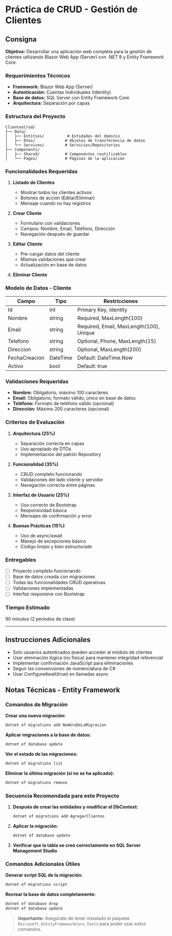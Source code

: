 ﻿# Práctica de CRUD - Gestión de Clientes

## Consigna

**Objetivo:** Desarrollar una aplicación web completa para la gestión de clientes utilizando Blazor Web App (Server) con .NET 8 y Entity Framework Core.

### Requerimientos Técnicos

- **Framework:** Blazor Web App (Server)
- **Autenticación:** Cuentas Individuales (Identity)
- **Base de datos:** SQL Server con Entity Framework Core
- **Arquitectura:** Separación por capas

### Estructura del Proyecto

```
ClientesCrud/
├── Data/
│   ├── Entities/          # Entidades del dominio
│   ├── Dtos/             # Objetos de transferencia de datos
│   └── Services/         # Servicios/Repositorios
├── Components/
│   ├── Shared/           # Componentes reutilizables
│   └── Pages/            # Páginas de la aplicación
```

### Funcionalidades Requeridas

1. **Listado de Clientes**
   - Mostrar todos los clientes activos
   - Botones de acción (Editar/Eliminar)
   - Mensaje cuando no hay registros

2. **Crear Cliente**
   - Formulario con validaciones
   - Campos: Nombre, Email, Teléfono, Dirección
   - Navegación después de guardar

3. **Editar Cliente**
   - Pre-cargar datos del cliente
   - Mismas validaciones que crear
   - Actualización en base de datos

4. **Eliminar Cliente**

### Modelo de Datos - Cliente

| Campo | Tipo | Restricciones |
|-------|------|--------------|
| Id | int | Primary Key, Identity |
| Nombre | string | Required, MaxLength(100) |
| Email | string | Required, Email, MaxLength(100), Unique |
| Telefono | string | Optional, Phone, MaxLength(15) |
| Direccion | string | Optional, MaxLength(200) |
| FechaCreacion | DateTime | Default: DateTime.Now |
| Activo | bool | Default: true |

### Validaciones Requeridas

- **Nombre:** Obligatorio, máximo 100 caracteres
- **Email:** Obligatorio, formato válido, único en base de datos
- **Teléfono:** Formato de teléfono válido (opcional)
- **Dirección:** Máximo 200 caracteres (opcional)

### Criterios de Evaluación

1. **Arquitectura (25%)**
   - Separación correcta en capas
   - Uso apropiado de DTOs
   - Implementación del patrón Repository

2. **Funcionalidad (35%)**
   - CRUD completo funcionando
   - Validaciones del lado cliente y servidor
   - Navegación correcta entre páginas

3. **Interfaz de Usuario (25%)**
   - Uso correcto de Bootstrap
   - Responsividad básica
   - Mensajes de confirmación y error

4. **Buenas Prácticas (15%)**
   - Uso de async/await
   - Manejo de excepciones básico
   - Código limpio y bien estructurado

### Entregables

- [ ] Proyecto completo funcionando
- [ ] Base de datos creada con migraciones
- [ ] Todas las funcionalidades CRUD operativas
- [ ] Validaciones implementadas
- [ ] Interfaz responsive con Bootstrap

### Tiempo Estimado
90 minutos (2 períodos de clase)

---

## Instrucciones Adicionales

- Solo usuarios autenticados pueden acceder al módulo de clientes
- Usar eliminación lógica (no física) para mantener integridad referencial
- Implementar confirmación JavaScript para eliminaciones
- Seguir las convenciones de nomenclatura de C#
- Usar ConfigureAwait(true) en llamadas async

## Notas Técnicas - Entity Framework

### Comandos de Migración

**Crear una nueva migración:**
```bash
dotnet ef migrations add NombreDeLaMigracion
```

**Aplicar migraciones a la base de datos:**
```bash
dotnet ef database update
```

**Ver el estado de las migraciones:**
```bash
dotnet ef migrations list
```

**Eliminar la última migración (si no se ha aplicado):**
```bash
dotnet ef migrations remove
```

### Secuencia Recomendada para este Proyecto

1. **Después de crear las entidades y modificar el DbContext:**
   ```bash
   dotnet ef migrations add AgregarClientes
   ```

2. **Aplicar la migración:**
   ```bash
   dotnet ef database update
   ```

3. **Verificar que la tabla se creó correctamente en SQL Server Management Studio**

### Comandos Adicionales Útiles

**Generar script SQL de la migración:**
```bash
dotnet ef migrations script
```

**Recrear la base de datos completamente:**
```bash
dotnet ef database drop
dotnet ef database update
```

> **Importante:** Asegúrate de tener instalado el paquete `Microsoft.EntityFrameworkCore.Tools` para poder usar estos comandos.